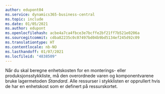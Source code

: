 ```yaml
---
author: edupont04
ms.service: dynamics365-business-central
ms.topic: include
ms.date: 01/05/2021
ms.author: edupont
ms.openlocfilehash: acbe4a7ca4fbce3e7bcffe2bf21ff7b521e0206a
ms.sourcegitcommit: cdba82235c0c07497bd04b9bd5134ef245d92c09
ms.translationtype: HT
ms.contentlocale: nb-NO
ms.lasthandoff: 01/07/2021
ms.locfileid: "4838509"
---
```

Når du skal beregne enhetskosten for en monterings- eller produksjonsstykkliste, må den overordnede varen og komponentvarene bruke lagermetoden *Standard*. Alle ressurser i stykklisten er opprullert hvis de har en enhetskost som er definert på ressurskortet.
